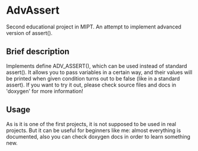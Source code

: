 # AdvAssert
Second educational project in MIPT. An attempt to implement advanced version of assert().

## Brief description
Implements define ADV_ASSERT(), which can be used instead of standard assert(). 
It allows you to pass variables in a certain way, and their values will be printed when given condition turns out to be false (like in a standard assert).
If you want to try it out, please check source files and docs in 'doxygen' for more information!

## Usage
As is it is one of the first projects, it is not supposed to be used in real projects. But it can be useful for beginners like me: almost everything is documented, also you can check doxygen docs 
in order to learn something new.
